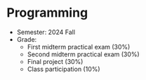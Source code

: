 # Programming
* Semester: 2024 Fall
* Grade:
   * First midterm practical exam (30%)
   * Second midterm practical exam (30%)
   * Final project (30%)
   * Class participation (10%)
